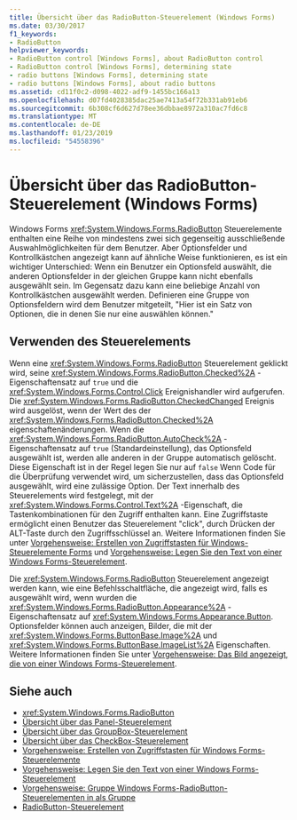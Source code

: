 ```yaml
---
title: Übersicht über das RadioButton-Steuerelement (Windows Forms)
ms.date: 03/30/2017
f1_keywords:
- RadioButton
helpviewer_keywords:
- RadioButton control [Windows Forms], about RadioButton control
- RadioButton control [Windows Forms], determining state
- radio buttons [Windows Forms], determining state
- radio buttons [Windows Forms], about radio buttons
ms.assetid: cd11f0c2-d098-4022-adf9-1455bc166a13
ms.openlocfilehash: d07fd4028385dac25ae7413a54f72b331ab91eb6
ms.sourcegitcommit: 6b308cf6d627d78ee36dbbae8972a310ac7fd6c8
ms.translationtype: MT
ms.contentlocale: de-DE
ms.lasthandoff: 01/23/2019
ms.locfileid: "54558396"
---
```

# <a name="radiobutton-control-overview-windows-forms"></a>Übersicht über das RadioButton-Steuerelement (Windows Forms)
Windows Forms <xref:System.Windows.Forms.RadioButton> Steuerelemente enthalten eine Reihe von mindestens zwei sich gegenseitig ausschließende Auswahlmöglichkeiten für dem Benutzer. Aber Optionsfelder und Kontrollkästchen angezeigt kann auf ähnliche Weise funktionieren, es ist ein wichtiger Unterschied: Wenn ein Benutzer ein Optionsfeld auswählt, die anderen Optionsfelder in der gleichen Gruppe kann nicht ebenfalls ausgewählt sein. Im Gegensatz dazu kann eine beliebige Anzahl von Kontrollkästchen ausgewählt werden. Definieren eine Gruppe von Optionsfeldern wird dem Benutzer mitgeteilt, "Hier ist ein Satz von Optionen, die in denen Sie nur eine auswählen können."  
  
## <a name="using-the-control"></a>Verwenden des Steuerelements  
 Wenn eine <xref:System.Windows.Forms.RadioButton> Steuerelement geklickt wird, seine <xref:System.Windows.Forms.RadioButton.Checked%2A> -Eigenschaftensatz auf `true` und die <xref:System.Windows.Forms.Control.Click> Ereignishandler wird aufgerufen. Die <xref:System.Windows.Forms.RadioButton.CheckedChanged> Ereignis wird ausgelöst, wenn der Wert des der <xref:System.Windows.Forms.RadioButton.Checked%2A> eigenschaftenänderungen. Wenn die <xref:System.Windows.Forms.RadioButton.AutoCheck%2A> -Eigenschaftensatz auf `true` (Standardeinstellung), das Optionsfeld ausgewählt ist, werden alle anderen in der Gruppe automatisch gelöscht. Diese Eigenschaft ist in der Regel legen Sie nur auf `false` Wenn Code für die Überprüfung verwendet wird, um sicherzustellen, dass das Optionsfeld ausgewählt, wird eine zulässige Option. Der Text innerhalb des Steuerelements wird festgelegt, mit der <xref:System.Windows.Forms.Control.Text%2A> -Eigenschaft, die Tastenkombinationen für den Zugriff enthalten kann. Eine Zugriffstaste ermöglicht einen Benutzer das Steuerelement "click", durch Drücken der ALT-Taste durch den Zugriffsschlüssel an. Weitere Informationen finden Sie unter [Vorgehensweise: Erstellen von Zugriffstasten für Windows-Steuerelemente Forms](../../../../docs/framework/winforms/controls/how-to-create-access-keys-for-windows-forms-controls.md) und [Vorgehensweise: Legen Sie den Text von einer Windows Forms-Steuerelement](../../../../docs/framework/winforms/controls/how-to-set-the-text-displayed-by-a-windows-forms-control.md).  
  
 Die <xref:System.Windows.Forms.RadioButton> Steuerelement angezeigt werden kann, wie eine Befehlsschaltfläche, die angezeigt wird, falls es ausgewählt wird, wenn wurden die <xref:System.Windows.Forms.RadioButton.Appearance%2A> -Eigenschaftensatz auf <xref:System.Windows.Forms.Appearance.Button>. Optionsfelder können auch anzeigen, Bilder, die mit der <xref:System.Windows.Forms.ButtonBase.Image%2A> und <xref:System.Windows.Forms.ButtonBase.ImageList%2A> Eigenschaften. Weitere Informationen finden Sie unter [Vorgehensweise: Das Bild angezeigt, die von einer Windows Forms-Steuerelement](../../../../docs/framework/winforms/controls/how-to-set-the-image-displayed-by-a-windows-forms-control.md).  
  
## <a name="see-also"></a>Siehe auch
- <xref:System.Windows.Forms.RadioButton>
- [Übersicht über das Panel-Steuerelement](../../../../docs/framework/winforms/controls/panel-control-overview-windows-forms.md)
- [Übersicht über das GroupBox-Steuerelement](../../../../docs/framework/winforms/controls/groupbox-control-overview-windows-forms.md)
- [Übersicht über das CheckBox-Steuerelement](../../../../docs/framework/winforms/controls/checkbox-control-overview-windows-forms.md)
- [Vorgehensweise: Erstellen von Zugriffstasten für Windows Forms-Steuerelemente](../../../../docs/framework/winforms/controls/how-to-create-access-keys-for-windows-forms-controls.md)
- [Vorgehensweise: Legen Sie den Text von einer Windows Forms-Steuerelement](../../../../docs/framework/winforms/controls/how-to-set-the-text-displayed-by-a-windows-forms-control.md)
- [Vorgehensweise: Gruppe Windows Forms-RadioButton-Steuerelementen in als Gruppe](../../../../docs/framework/winforms/controls/how-to-group-windows-forms-radiobutton-controls-to-function-as-a-set.md)
- [RadioButton-Steuerelement](../../../../docs/framework/winforms/controls/radiobutton-control-windows-forms.md)
